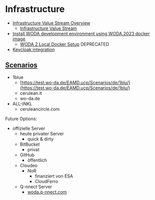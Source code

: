 # Infrastructure

- [Infrastructure Value Stream Overview](./infrastructure/infrastructure-value-stream-overview.md)
  - [Infrastructure Value Stream](../../../2cu.atlassian.net/wiki/spaces/CCU/pages/747372568/Infrastructure_Value_Stream.md)
- [Install WODA development environment using WODA.2023 docker image](./2cu.atlassian.net/wiki/spaces/CCU/pages/[NEEDS_MANUAL_FIX])
  - [WODA 2 Local Docker Setup](./2cu.atlassian.net/wiki/spaces/CCU/pages/[NEEDS_MANUAL_FIX]) DEPRECATED
- [Keycloak integration](../../../2cu.atlassian.net/wiki/spaces/CCU/pages/1062993923/Keycloak_integration.md)

## [Scenarios](https://test-wo-daEAMD.ucp/Scenarios/)

- 1blue
  - [https://test.wo-da.de/EAMD.ucp/Scenarios/de/1blu/](https://test.wo-da.de/EAMD.ucp/Scenarios/de/1blu/)
  - cerulean.it
  - wo-da.de
- ALL-INKL
  - ceruleancircle.com

Future Options:

- offizielle Server
  - heute privater Server
    - quick & dirty
  - BitBucket
    - privat
  - GitHub
    - öffentlich
  - Cloudeo
    - NoR
      - finanziert von ESA
      - CloudFerro
  - Q-nnect Server
    - [woda.q-nnect.com](http://woda.q-nnect.com)